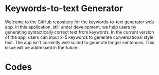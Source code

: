 # Keywords-to-text Generator
Welcome to the GitHub repository for the keywords-to-text generator web app. In this application, still under development, we help users by generating syntactically correct text from keywords. In the current version of the app, users can input 2-5 keywords to generate conversational style text. The app isn't currently well suited to generate longer sentences. This issue will be addressed in the future.

# Codes
